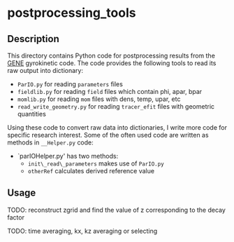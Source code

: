 # postprocessing_tools

## Description

This directory contains Python code for postprocessing results from the [GENE](http://genecode.org) gyrokinetic code.
The code provides the following tools to read its raw output into dictionary:
* `ParIO.py` for reading `parameters` files
* `fieldlib.py` for reading `field` files which contain phi, apar, bpar
* `momlib.py` for reading `mom` files with dens, temp, upar, etc
* `read_write_geometry.py` for reading `tracer_efit` files with geometric quantities

Using these code to convert raw data into dictionaries, I write more code for specific research interest. Some of the often used code are written as methods in `__Helper.py` code:
* `parIOHelper.py' has two methods: 
   * `init\_read\_parameters` makes use of `ParIO.py`
   * `otherRef` calculates derived reference value


## Usage

TODO: reconstruct zgrid and find the value of z corresponding to the decay factor

TODO: time averaging, kx, kz averaging or selecting
